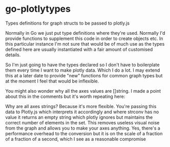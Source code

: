 # go-plotlytypes
Types definitions for graph structs to be passed to plotly.js

Normally in Go we just put type definitions where they're used. Normally I'd provide functions to 
supplement this code in order to create objects etc. In this particular instance I'm not sure that
would be of much use as the types defined here are usually instantiated with a fair amount of 
customised details. 

So I'm just going to have the types declared so I don't have to boilerplate them every time I want
to make plotly data. Which I do a lot. I may extend this at a later date to provide "new" functions
for common graph types but at the moment I feel that would be inflexible.

You might also wonder why all the axes values are []string. I made a point about this in the comments
but it's worth repeating here:
   
   Why are all axes strings? Because it's more flexible. You're passing this data to
	 Plotly.js which interprets it accordingly and where strconv has no value it returns
	 an empty string which plotly ignores but maintains the correct number of elements
	 in the set. This removes useless visual noise from the graph and allows you to make
	 your axes anything. Yes, there's a performance overhead to the conversion but it is
	 on the scale of a fraction of a fraction of a second, which I see as a reasonable
	 compromise